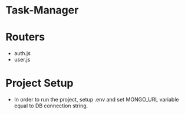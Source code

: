 # Task-Manager

# Routers
* auth.js
* user.js


# Project Setup

* In order to run the project, setup .env and set MONGO_URL variable equal to DB connection string.
